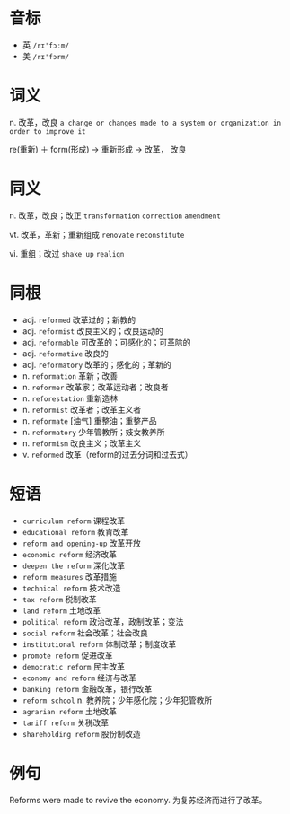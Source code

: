 # 音标

- 英 `/rɪ'fɔːm/`
- 美 `/rɪ'fɔrm/`

# 词义

n. 改革，改良
`a change or changes made to a system or organization in order to improve it`



re(重新) ＋ form(形成) → 重新形成 → 改革， 改良

# 同义

n. 改革，改良；改正
`transformation` `correction` `amendment`

vt. 改革，革新；重新组成
`renovate` `reconstitute`

vi. 重组；改过
`shake up` `realign`

# 同根

- adj. `reformed` 改革过的；新教的
- adj. `reformist` 改良主义的；改良运动的
- adj. `reformable` 可改革的；可感化的；可革除的
- adj. `reformative` 改良的
- adj. `reformatory` 改革的；感化的；革新的
- n. `reformation` 革新；改善
- n. `reformer` 改革家；改革运动者；改良者
- n. `reforestation` 重新造林
- n. `reformist` 改革者；改革主义者
- n. `reformate` [油气] 重整油；重整产品
- n. `reformatory` 少年管教所；妓女教养所
- n. `reformism` 改良主义；改革主义
- v. `reformed` 改革（reform的过去分词和过去式）

# 短语

- `curriculum reform` 课程改革
- `educational reform` 教育改革
- `reform and opening-up` 改革开放
- `economic reform` 经济改革
- `deepen the reform` 深化改革
- `reform measures` 改革措施
- `technical reform` 技术改造
- `tax reform` 税制改革
- `land reform` 土地改革
- `political reform` 政治改革，政制改革；变法
- `social reform` 社会改革；社会改良
- `institutional reform` 体制改革；制度改革
- `promote reform` 促进改革
- `democratic reform` 民主改革
- `economy and reform` 经济与改革
- `banking reform` 金融改革，银行改革
- `reform school` n. 教养院；少年感化院；少年犯管教所
- `agrarian reform` 土地改革
- `tariff reform` 关税改革
- `shareholding reform` 股份制改造

# 例句

Reforms were made to revive the economy.
为复苏经济而进行了改革。


